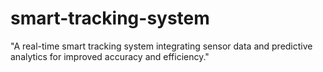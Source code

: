 # smart-tracking-system
"A real-time smart tracking system integrating sensor data and predictive analytics for improved accuracy and efficiency."
